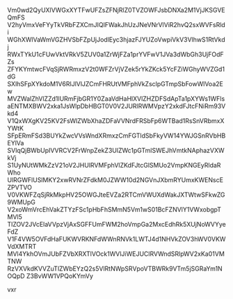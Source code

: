 Vm0wd2QyUXlVWGxXYTFwUFZsZFNjRlZ0TVZOWFJsbDNXa2M1VjJKSGVEQmFS
V2hyVmxVeFYyTkVRbFZXCmJIQlFWakJhUzJNeVNrVlViR2hvQ2sxWVFsRldi
WGhXWlVaWmVGZHVSbFZpUjJodlEyc3hjazFJYUZoVwpiVkV3VlhwS1RtVkdj
RWxTYkU1cFUwVktVRkV5ZUV0a1ZrWjFZa1prYVFwV1JVa3dWbGh3UjFOdFZs
ZFYKYmtwcFVqSjRWRmxzV2t0WFZrVjVZek5rYkZKck5YcFZiWGhyWVZGd1dG
SXlhSFpXYkdoM1V6RlJlVlJZCmFHRUtVMFphVkZsclpGTmpSbFowWlVoa2Ew
MVZWalZhVlZZd1lURmFjbGR1Y0ZaaVdHaHlXVlZHZDFSdApTa1pXYWs1WFls
aENTMXBWV2xka1JsWlpDbHBGT0V0V2JURlRWMVpzY2xkdFJtcFNiRm93Vkd4
V1QxWXgKV25KV2FsWlZWbXhaZDFaVVNrdFRSbFp6WTBad1RsSnVRbmxXYWtK
SFpERmFSd3BUYkZwcVVsWndXRmxzCmFGTldSbFkyVW14YWJGSnRVbHBEYlVa
SVlqQjBWbUpIVVRCV2FrWnpZekZ3UlZWc1pGTmlSWEJhVmtkNAphazVXWkVj
S1UyNUtWMkZzV21oV2JHUlRVMFphVlZKdFJtcGlSMUo2VmpKNGEyRldaRWho
UlRGWFlUSlMKY2xwRVNrZFdkM0JZWW10d2NGVnJXbmRYUmxKWENscEZPVTVO
V0VKWFZqSjRkMkpHV25OWGJteEVZa2RTCmVWUXdWakJXTWtwSFkwZG9WMUpG
V2xoWmVrcEhVakZTYzFSc1pHbFhSMmN5Vm1wS01BcFZNVlY1VWxobgpTMVl5
TlZOV2JVcElaVVpzVjAxSGFFUmFWM2hoVmpGa2MxcEdhRk5XUjNoWVYyeFdZ
V1F4VW5OVFdHaFUKWVRKNFdWWnRNVk1LWTJ4d1NHVkZOV3hWV0VKWVdXMTRT
MVl4YkhOVmJUbFZVbXRXTlVOck1WVlJiWEJUClRVWndSRlpWV2xKa01VMTNW
RzVXVkdKVVZuTlZWbEYzQ2s5VlRtNWpSRVpoVTBWRk9VTm5jSGRaYm1NOQpD
Z3BvWW1VPQoKYmVy

vxr